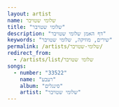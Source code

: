 ```yaml
---
layout: artist
name: שלומי שטויבר
title: "שלומי שטויבר"
description: "דף האמן שלומי שטויבר"
keywords: "שירים, מוזיקה, שלומי שטויבר"
permalink: /artists/שלומי-שטויבר/
redirect_from:
  - /artists/list/שלומי שטויבר
songs:
  - number: "33522"
    name: "רעבע"
    album: "סינגלים"
    artist: "שלומי שטויבר"
---
```

